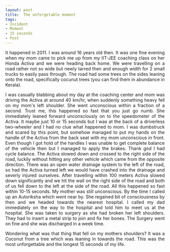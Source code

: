 ```yaml
---
layout: post
title:  The unforgetable moment
tags:
- Incident
- Moment
- 15 seconds
- Post
---
```


<p align="justify">It happened in 2011. I was around 16 years old then. It was one fine evening when my mom came to pick me up from my IIT-JEE coaching class on her Honda Activa and we were heading back home. We were travelling on a road rather not so wide but newly tarred then and enough width for 2 small trucks to easily pass through. The road had some trees on the sides leaning onto the road, specifically cocunut trees (you can find them in abundance in Kerala).</p>

<p align="justify">I was casually blabbing about my day at the coaching center and mom was driving the Activa at around 40 km/hr, when suddenly something heavy fell on my mom's left shoulder. She went unconscious within a fraction of a second. Trust me, this happened so fast that you just go numb. She immediately leaned forward unconsciously on to the speedometer of the Activa. It maybe just 10 or 15 seconds but I was at the back of a driverless two-wheeler and I had no clue what happened to mom. I was dumbstruck and scared by this point, but somehow managed to put my hands on the handle of the Activa from the back seat with my mom unconscious in front. Even though I got hold of the handles I was unable to get complete balance of the vehicle then but I managed to apply the brakes. Thank god I had cycle balance. The Activa slowed down and crossed to the right side of the road, luckily without hitting any other vehicle which came from the opposite direction. There was an open water drainage system to the left of the road, so had the Activa turned left we would have crashed into the drainage and severly injured ourselves.  After travelling within 100 meters Activa slowed down significantly and we hit the wall on the right side of the road and both of us fell down to the left at the side of the road. All this happened so fast within 10-15 seconds. My mother was still unconscious. By the time I called up an Autoriksha which went near by. She regained bit of consciousness by then and we headed towards the nearest hospital. I called my dad immediately on the way to the hospital and told him to meet us at the hospital. She was taken to surgery as she had broken her left shoulders. They had to insert a metal strip to join and fix her bones. The Surgery went on fine and she was discharged in a week time.</p>

<p align="justify">Wondering what was that thing that fell on my mothers shoulders? It was a Coconut from a tree which was leaning in towards the road. This was the most unforgettable and the longest 15 seconds of my life.</p>

